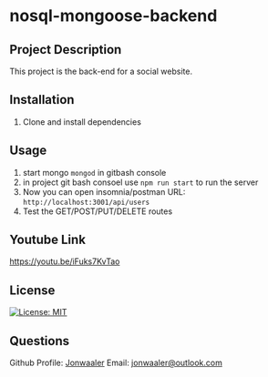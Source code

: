 # nosql-mongoose-backend

## Project Description

This project is the back-end for a social website.

## Installation

1. Clone and install dependencies

## Usage

1. start mongo `mongod` in gitbash console
2. in project git bash consoel use `npm run start` to run the server
3. Now you can open insomnia/postman URL: `http://localhost:3001/api/users`
4. Test the GET/POST/PUT/DELETE routes

## Youtube Link

https://youtu.be/iFuks7KvTao

## License

[![License: MIT](https://img.shields.io/badge/License-MIT-yellow.svg)](https://opensource.org/licenses/MIT)

## Questions

Github Profile: [Jonwaaler](https://github.com/jonwaaler)
Email: jonwaaler@outlook.com
